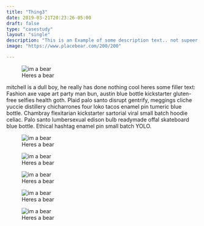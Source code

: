 ```yaml
---
title: "Thing3"
date: 2019-03-21T20:23:26-05:00
draft: false
type: "casestudy"
layout: "single"
description: "This is an Example of some description text.. not supeer sure whats gonna go here or how long its gonna be  I want this thing to be not in a dang h2.... AHHGGG"
image: "https://www.placebear.com/200/200"

---
```


<figure>
  <img src="https://www.placebear.com/400/200" alt="im a bear">
  <figcaption> Heres a bear </figcaption>
</figure>

mitchell is a dull boy,  he really has done nothing cool heres some filler text:
Fashion axe vape art party man bun, austin blue bottle kickstarter gluten-free selfies
health goth. Plaid palo santo disrupt gentrify, meggings cliche yuccie distillery
chicharrones four loko tacos enamel pin tumeric blue bottle. Chambray flexitarian
kickstarter sartorial viral small batch hoodie celiac. Palo santo lumbersexual edison bulb
readymade offal skateboard blue bottle. Ethical hashtag enamel pin small batch YOLO.
<div class="figuregroup">
  <figure>
    <img src="https://www.placebear.com/400/400" alt="im a bear">
    <figcaption> Heres a bear </figcaption>
  </figure>
  <figure>
    <img src="https://www.placebear.com/400/400" alt="im a bear">
    <figcaption> Heres a bear </figcaption>
  </figure>
  <figure>
    <img src="https://www.placebear.com/400/400" alt="im a bear">
    <figcaption> Heres a bear </figcaption>
  </figure>
  <figure>
    <img src="https://www.placebear.com/400/400" alt="im a bear">
    <figcaption> Heres a bear </figcaption>
  </figure>
  <figure>
    <img src="https://www.placebear.com/400/400" alt="im a bear">
    <figcaption> Heres a bear </figcaption>
  </figure>
</div>

